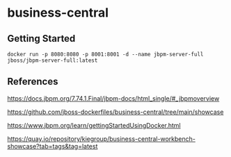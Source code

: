 # business-central

## Getting Started

```
docker run -p 8080:8080 -p 8001:8001 -d --name jbpm-server-full jboss/jbpm-server-full:latest
```

## References

https://docs.jbpm.org/7.74.1.Final/jbpm-docs/html_single/#_jbpmoverview

https://github.com/jboss-dockerfiles/business-central/tree/main/showcase

https://www.jbpm.org/learn/gettingStartedUsingDocker.html

https://quay.io/repository/kiegroup/business-central-workbench-showcase?tab=tags&tag=latest
